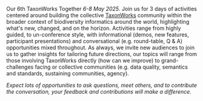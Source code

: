 Our 6th TaxonWorks Together _6-8 May 2025_. Join us for 3 days of activities centered around building the collective [TaxonWorks](http://taxonworks.org) community within the broader context of biodiversity informatics around the world, highlighting what's new, changed, and on the horizon. Activities range from highly guided, to un-conference style, with informational (demos, new features, participant presentations) and conversational (e.g. round-table, Q & A) opportunities mixed throughout. As always, we invite new audiences to join us to gather insights for tailoring future directions, our topics will range from those involving TaxonWorks directly (how can we improve) to grand-challenges facing or collective communities (e.g. data quality, semantics and standards, sustaining communities, agency).

_Expect lots of opportunities to ask questions, meet others, and to contribute the conversation, your feedback and contributions will make a difference._
